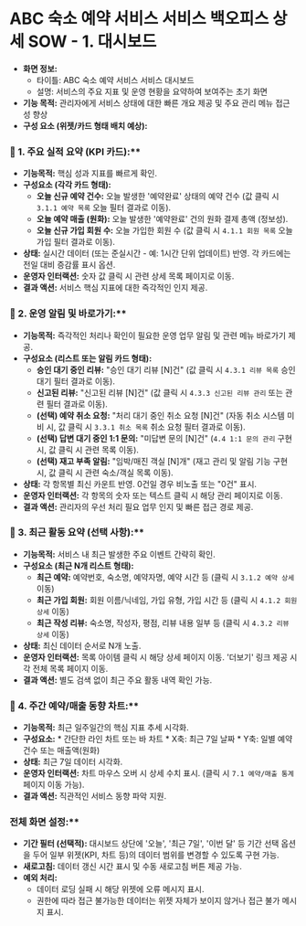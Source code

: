 # ABC 숙소 예약 서비스 서비스 백오피스 상세 SOW - 1. 대시보드

*   **화면 정보:**
    *   타이틀: ABC 숙소 예약 서비스 서비스 대시보드
    *   설명: 서비스의 주요 지표 및 운영 현황을 요약하여 보여주는 초기 화면
*   **기능 목적:** 관리자에게 서비스 상태에 대한 빠른 개요 제공 및 주요 관리 메뉴 접근성 향상
*   **구성 요소 (위젯/카드 형태 배치 예상):**

### 🔹 1. 주요 실적 요약 (KPI 카드):**
*   **기능목적:** 핵심 성과 지표를 빠르게 확인.
*   **구성요소 (각각 카드 형태):**
    *   **오늘 신규 예약 건수:** 오늘 발생한 '예약완료' 상태의 예약 건수 (값 클릭 시 `3.1.1 예약 목록` 오늘 필터 결과로 이동).
    *   **오늘 예약 매출 (원화):** 오늘 발생한 '예약완료' 건의 원화 결제 총액 (정보성).
    *   **오늘 신규 가입 회원 수:** 오늘 가입한 회원 수 (값 클릭 시 `4.1.1 회원 목록` 오늘 가입 필터 결과로 이동).
*   **상태:** 실시간 데이터 (또는 준실시간 - 예: 1시간 단위 업데이트) 반영. 각 카드에는 전일 대비 증감률 표시 옵션.
*   **운영자 인터랙션:** 숫자 값 클릭 시 관련 상세 목록 페이지로 이동.
*   **결과 액션:** 서비스 핵심 지표에 대한 즉각적인 인지 제공.

### 🔹 2. 운영 알림 및 바로가기:**
*   **기능목적:** 즉각적인 처리나 확인이 필요한 운영 업무 알림 및 관련 메뉴 바로가기 제공.
*   **구성요소 (리스트 또는 알림 카드 형태):**
    *   **승인 대기 중인 리뷰:** "승인 대기 리뷰 [N]건" (값 클릭 시 `4.3.1 리뷰 목록` 승인 대기 필터 결과로 이동).
    *   **신고된 리뷰:** "신고된 리뷰 [N]건" (값 클릭 시 `4.3.3 신고된 리뷰 관리` 또는 관련 필터 결과로 이동).
    *   **(선택) 예약 취소 요청:** "처리 대기 중인 취소 요청 [N]건" (자동 취소 시스템 미비 시, 값 클릭 시 `3.3.1 취소 목록` 취소 요청 필터 결과로 이동).
    *   **(선택) 답변 대기 중인 1:1 문의:** "미답변 문의 [N]건" (`4.4 1:1 문의 관리` 구현 시, 값 클릭 시 관련 목록 이동).
    *   **(선택) 재고 부족 알림:** "임박/매진 객실 [N]개" (재고 관리 및 알림 기능 구현 시, 값 클릭 시 관련 숙소/객실 목록 이동).
*   **상태:** 각 항목별 최신 카운트 반영. 0건일 경우 비노출 또는 "0건" 표시.
*   **운영자 인터랙션:** 각 항목의 숫자 또는 텍스트 클릭 시 해당 관리 페이지로 이동.
*   **결과 액션:** 관리자의 우선 처리 필요 업무 인지 및 빠른 접근 경로 제공.

### 🔹 3. 최근 활동 요약 (선택 사항):**
*   **기능목적:** 서비스 내 최근 발생한 주요 이벤트 간략히 확인.
*   **구성요소 (최근 N개 리스트 형태):**
    *   **최근 예약:** 예약번호, 숙소명, 예약자명, 예약 시간 등 (클릭 시 `3.1.2 예약 상세` 이동)
    *   **최근 가입 회원:** 회원 이름/닉네임, 가입 유형, 가입 시간 등 (클릭 시 `4.1.2 회원 상세` 이동)
    *   **최근 작성 리뷰:** 숙소명, 작성자, 평점, 리뷰 내용 일부 등 (클릭 시 `4.3.2 리뷰 상세` 이동)
*   **상태:** 최신 데이터 순서로 N개 노출.
*   **운영자 인터랙션:** 목록 아이템 클릭 시 해당 상세 페이지 이동. '더보기' 링크 제공 시 각 전체 목록 페이지 이동.
*   **결과 액션:** 별도 검색 없이 최근 주요 활동 내역 확인 가능.

### 🔹 4. 주간 예약/매출 동향 차트:**
*   **기능목적:** 최근 일주일간의 핵심 지표 추세 시각화.
 *   **구성요소:**
    *   간단한 라인 차트 또는 바 차트
    *   X축: 최근 7일 날짜
    *   Y축: 일별 예약 건수 또는 매출액(원화)
*   **상태:** 최근 7일 데이터 시각화.
*   **운영자 인터랙션:** 차트 마우스 오버 시 상세 수치 표시. (클릭 시 `7.1 예약/매출 통계` 페이지 이동 가능).
*   **결과 액션:** 직관적인 서비스 동향 파악 지원.

### 전체 화면 설정:**
*   **기간 필터 (선택적):** 대시보드 상단에 '오늘', '최근 7일', '이번 달' 등 기간 선택 옵션을 두어 일부 위젯(KPI, 차트 등)의 데이터 범위를 변경할 수 있도록 구현 가능.
*   **새로고침:** 데이터 갱신 시간 표시 및 수동 새로고침 버튼 제공 가능.
*   **예외 처리:**
    *   데이터 로딩 실패 시 해당 위젯에 오류 메시지 표시.
    *   권한에 따라 접근 불가능한 데이터는 위젯 자체가 보이지 않거나 접근 불가 메시지 표시.

